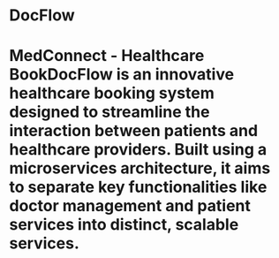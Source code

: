 # DocFlow
# MedConnect - Healthcare BookDocFlow is an innovative healthcare booking system designed to streamline the interaction between patients and healthcare providers. Built using a microservices architecture, it aims to separate key functionalities like doctor management and patient services into distinct, scalable services.
